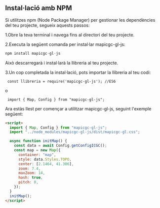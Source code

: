 ## Instal·lació amb NPM

Si utilitzes npm (Node Package Manager) per gestionar les dependències del teu projecte, segueix aquests passos:

1.Obre la teva terminal i navega fins al directori del teu projecte.

2.Executa la següent comanda per instal·lar mapicgc-gl-js:

```javascript
npm install mapicgc-gl-js

```

Això descarregarà i instal·larà la llibreria al teu projecte.

3.Un cop completada la instal·lació, pots importar la llibreria al teu codi:

```
 const llibreria = require('mapicgc-gl-js'); //ES6
```

o

```
 import { Map, Config } from "mapicgc-gl-js";

```

Ara estàs llest per començar a utilitzar mapicgc-gl-js, seguint l'exemple següent:

```html
<script>
  import { Map, Config } from "mapicgc-gl-js";
  import "../node_modules/mapicgc-gl-js/dist/mapicgc-gl.css";

  async function initMap() {
    const data = await Config.getConfigICGC();
    const map = new Map({
      container: "map",
      style: data.Styles.TOPO,
      center: [2.1464, 41.306],
      zoom: 7.4,
      maxZoom: 14,
      hash: true,
      pitch: 0,
    });
  }
  initMap();
</script> 
```
